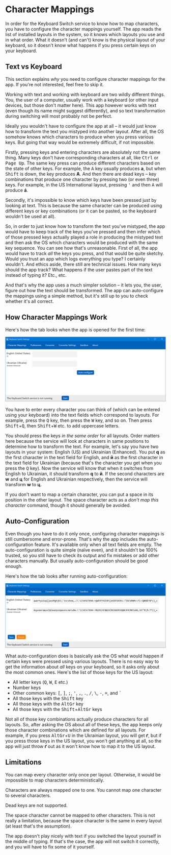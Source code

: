 # Character Mappings

In order for the Keyboard Switch service to know how to map characters, you have to configure the character mappings yourself. The app reads the list of installed layouts in the system, so it knows which layouts you use and in what order. What it doesn't (and can't) know is the physical layout of your keyboard, so it doesn't know what happens if you press certain keys on your keyboard.

## Text vs Keyboard

This section explains _why_ you need to configure character mappings for the app. If you're not interested, feel free to skip it.

Working with text and working with keyboard are two wildly different things. You, the user of a computer, usually work with a keyboard (or other input devices, but those don't matter here). This app however works with text (even though its name might suggest differently), and so text transformation during switching will most probably not be perfect.

Ideally you wouldn't have to configure the app at all – it would just know how to transform the text you mistyped into another layout. After all, the OS somehow knows which characters to produce when you press various keys. But going that way would be extremely difficult, if not impossible.

Firstly, pressing keys and entering characters are absolutely not the same thing. Many keys don't have corresponding characters at all, like <kbd>Ctrl</kbd> or <kbd>Page Up</kbd>. The same key press can produce different characters based on the state of other keys. For example, the <kbd>A</kbd> key usually produces **a**, but when <kbd>Shift</kbd> is down, the key produces **A**. And then there are dead keys – key combinations that produce one character by pressing two (or even three) keys. For example, in the US International layout, pressing <kbd>'</kbd> and then <kbd>A</kbd> will produce **á**.

Secondly, it's impossible to know which keys have been pressed just by looking at text. This is because the same character can be produced using different keys or key combinations (or it can be pasted, so the keyboard wouldn't be used at all).

So, in order to just know how to transform the text you've mistyped, the app would have to keep track of the keys you've pressed and then infer which of those pressed keys actually played a role in producing the mistyped text and then ask the OS which characters would be produced with the same key sequence. You can see how that's unreasonable. First of all, the app would have to track _all_ the keys you press, and that would be quite sketchy. Would you trust an app which logs everything you type? I certainly wouldn't. And ethics aside, there still are technical issues. How many keys should the app track? What happens if the user pastes part of the text instead of typing it? Etc., etc.

And that's why the app uses a much simpler solution – it lets you, the user, figure out how the text should be transformed. The app can auto-configure the mappings using a simple method, but it's still up to you to check whether it's all correct.

## How Character Mappings Work

Here's how the tab looks when the app is opened for the first time:

![The character mappings tab when the configuration is empty](../.gitbook/assets/v3.0-screen-char-mappings-empty.png)

You have to enter every character you can think of (which can be entered using your keyboard) into the text fields which correspond to layouts. For example, press the <kbd>Q</kbd> key, then press the <kbd>W</kbd> key, and so on. Then press <kbd>Shift</kbd>+<kbd>Q</kbd>, then <kbd>Shift</kbd>+<kbd>W</kbd> etc. to add uppercase letters.

You should press the keys _in the same order_ for all layouts. Order matters here because the service will look at characters in same positions to determine how to transform the text. For example, let's say you have two layouts in your system: English (US) and Ukrainian (Enhanced). You put **q** as the first character in the text field for English, and **й** as the first character in the text field for Ukrainian (because that's the character you get when you press the <kbd>Q</kbd> key). Now the service will know that when it switches from English to Ukrainian, it should transform **q** to **й**. If the second characters are **w** and **ц** for English and Ukrainian respectively, then the service will transform **w** to **ц**.

If you don't want to map a certain character, you can put a space in its position in the other layout. The space character acts as a _don't map this character_ command, though it should generally be avoided.

## Auto-Configuration

Even though you have to do it only once, configuring character mappings is still cumbersome and error-prone. That's why the app includes the auto-configuration feature. It's available only when all text fields are empty. The auto-configuration is quite simple (naïve even), and it shouldn't be 100% trusted, so you still have to check its output and fix mistakes or add other characters manually. But usually auto-configuration should be good enough.

Here's how the tab looks after running auto-configuration:

![The character mappings tab after auto-configuration](../.gitbook/assets/v3.0-screen-auto-configuration.png)

What auto-configuration does is basically ask the OS what would happen if certain keys were pressed using various layouts. There is no easy way to get the information about _all_ keys on your keyboard, so it asks only about the most common ones. Here's the list of those keys for the US layout:

* All letter keys (<kbd>Q</kbd>, <kbd>W</kbd>, <kbd>E</kbd> etc.)
* Number keys
* Other common keys: <kbd>\[</kbd>, <kbd>]</kbd>, <kbd>;</kbd>, <kbd>'</kbd>, <kbd>,</kbd>, <kbd>.</kbd>, <kbd>/</kbd>, <kbd>\\</kbd>, <kbd>-</kbd>, <kbd>=</kbd>, and <kbd>\`</kbd>
* All those keys with the <kbd>Shift</kbd> key
* All those keys with the <kbd>AltGr</kbd> key
* All those keys with the <kbd>Shift</kbd>+<kbd>AltGr</kbd> keys

Not all of those key combinations actually produce characters for all layouts. So, after asking the OS about all of these keys, the app keeps only those character combinations which are defined for all layouts. For example, if you press <kbd>AltGr</kbd>+<kbd>U</kbd> in the Ukrainian layout, you will get **ґ**, but if you press those keys in the US layout, you won't get anything at all, so the app will just throw **ґ** out as it won't know how to map it to the US layout.

## Limitations

You can map every character only once per layout. Otherwise, it would be impossible to map characters deterministically.

Characters are always mapped one to one. You cannot map one character to several characters.

Dead keys are not supported.

The space character cannot be mapped to other characters. This is not really a limitation, because the space character is the same in every layout (at least that's the assumption).

The app doesn't play nicely with text if you switched the layout yourself in the middle of typing. If that's the case, the app will not switch it correctly, and you will have to fix some of it yourself.
